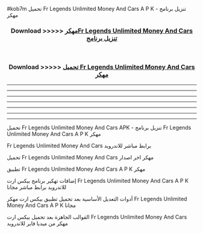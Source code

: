 #kob7m تحميل Fr Legends Unlimited Money And Cars  A P K - تنزيل برنامج مهكر



<div align="center">
<h3>Download >>>>> <a href="https://runaway1.web.app/?sq=Fr Legends Unlimited Money And Cars ">مهكرFr Legends Unlimited Money And Cars  تنزيل برنامج</a></h3><br>

<h3>Download >>>>> <a href="https://runaway1.web.app/?sq=Fr Legends Unlimited Money And Cars ">تحميل Fr Legends Unlimited Money And Cars  مهكر</a></h3>
</div>


----------------------------------------------------------

----------------------------------------------------------

----------------------------------------------------------

----------------------------------------------------------

----------------------------------------------------------

----------------------------------------------------------

----------------------------------------------------------

تحميل Fr Legends Unlimited Money And Cars  APK - تنزيل برنامج Fr Legends Unlimited Money And Cars  A P K مهكر

Fr Legends Unlimited Money And Cars  برابط مباشر للاندرويد

تحميل Fr Legends Unlimited Money And Cars  مهكر اخر اصدار

تطبيق Fr Legends Unlimited Money And Cars  A P K مهكر

إضافات تهكير برنامج بيكس ارت Fr Legends Unlimited Money And Cars  A P K للاندرويد برابط مباشر مجانا

أدوات التعديل الأساسية بعد تحميل تطبيق بيكس ارت مهكر Fr Legends Unlimited Money And Cars  A P K مجانا

القوالب الجاهزة بعد تحميل بيكس ارت Fr Legends Unlimited Money And Cars  مهكر من ميديا فاير للاندرويد


